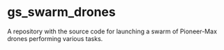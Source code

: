 # gs_swarm_drones
A repository with the source code for launching a swarm of Pioneer-Max drones performing various tasks.
